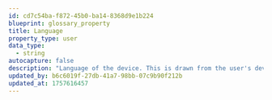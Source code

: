 ```yaml
---
id: cd7c54ba-f872-45b0-ba14-8368d9e1b224
blueprint: glossary_property
title: Language
property_type: user
data_type:
  - string
autocapture: false
description: "Language of the device. This is drawn from the user's device settings or browser settings."
updated_by: b6c6019f-27db-41a7-98bb-07c9b90f212b
updated_at: 1757616457
---
```

